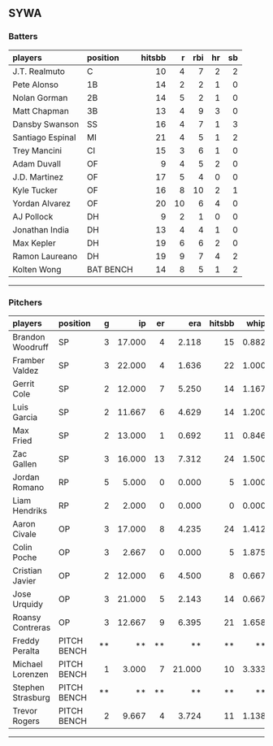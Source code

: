 ## SYWA

### Batters

 |players          |position  | hitsbb|  r| rbi| hr| sb| 
|:----------------|:---------|------:|--:|---:|--:|--:| 
|J.T. Realmuto    |C         |     10|  4|   7|  2|  2| 
|Pete Alonso      |1B        |     14|  2|   2|  1|  0| 
|Nolan Gorman     |2B        |     14|  5|   2|  1|  0| 
|Matt Chapman     |3B        |     13|  4|   9|  3|  0| 
|Dansby Swanson   |SS        |     16|  4|   7|  1|  3| 
|Santiago Espinal |MI        |     21|  4|   5|  1|  2| 
|Trey Mancini     |CI        |     15|  3|   6|  1|  0| 
|Adam Duvall      |OF        |      9|  4|   5|  2|  0| 
|J.D. Martinez    |OF        |     17|  5|   4|  0|  0| 
|Kyle Tucker      |OF        |     16|  8|  10|  2|  1| 
|Yordan Alvarez   |OF        |     20| 10|   6|  4|  0| 
|AJ Pollock       |DH        |      9|  2|   1|  0|  0| 
|Jonathan India   |DH        |     13|  4|   4|  1|  0| 
|Max Kepler       |DH        |     19|  6|   6|  2|  0| 
|Ramon Laureano   |DH        |     19|  9|   7|  4|  2| 
|Kolten Wong      |BAT BENCH |     14|  8|   5|  1|  2| 

* * *

### Pitchers

 
|players           |position    |  g|     ip| er|    era| hitsbb|  whip| so|  w| sv| 
|:-----------------|:-----------|--:|------:|--:|------:|------:|-----:|--:|--:|--:| 
|Brandon Woodruff  |SP          |  3| 17.000|  4|  2.118|     15| 0.882| 27|  2|  0| 
|Framber Valdez    |SP          |  3| 22.000|  4|  1.636|     22| 1.000| 21|  1|  0| 
|Gerrit Cole       |SP          |  2| 12.000|  7|  5.250|     14| 1.167| 13|  2|  0| 
|Luis Garcia       |SP          |  2| 11.667|  6|  4.629|     14| 1.200| 13|  2|  0| 
|Max Fried         |SP          |  2| 13.000|  1|  0.692|     11| 0.846|  8|  2|  0| 
|Zac Gallen        |SP          |  3| 16.000| 13|  7.312|     24| 1.500| 13|  0|  0| 
|Jordan Romano     |RP          |  5|  5.000|  0|  0.000|      5| 1.000|  6|  1|  1| 
|Liam Hendriks     |RP          |  2|  2.000|  0|  0.000|      0| 0.000|  5|  0|  0| 
|Aaron Civale      |OP          |  3| 17.000|  8|  4.235|     24| 1.412| 14|  0|  0| 
|Colin Poche       |OP          |  3|  2.667|  0|  0.000|      5| 1.875|  4|  0|  0| 
|Cristian Javier   |OP          |  2| 12.000|  6|  4.500|      8| 0.667| 21|  1|  0| 
|Jose Urquidy      |OP          |  3| 21.000|  5|  2.143|     14| 0.667| 13|  2|  0| 
|Roansy Contreras  |OP          |  3| 12.667|  9|  6.395|     21| 1.658| 12|  1|  0| 
|Freddy Peralta    |PITCH BENCH | **|     **| **|     **|     **|    **| **| **| **| 
|Michael Lorenzen  |PITCH BENCH |  1|  3.000|  7| 21.000|     10| 3.333|  3|  0|  0| 
|Stephen Strasburg |PITCH BENCH | **|     **| **|     **|     **|    **| **| **| **| 
|Trevor Rogers     |PITCH BENCH |  2|  9.667|  4|  3.724|     11| 1.138|  9|  1|  0| 


* * *


